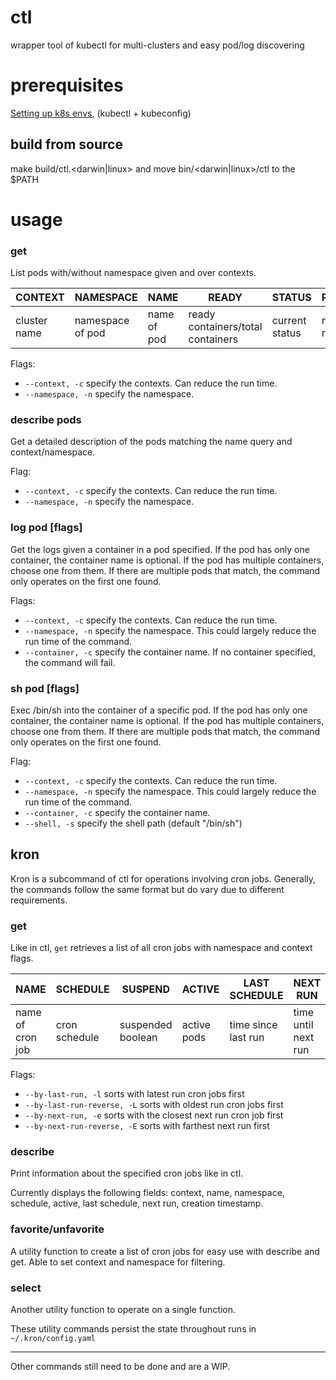 # ctl
wrapper tool of kubectl for multi-clusters and easy pod/log discovering

# prerequisites
[Setting up k8s envs](https://github.com/ContextLogic/k8s/wiki/Setting-up-your-environment-for-k8s), (kubectl + kubeconfig)

## build from source
make build/ctl.<darwin|linux>
and move bin/<darwin|linux>/ctl to the $PATH

# usage

### get
List pods with/without namespace given and over contexts.

| CONTEXT | NAMESPACE | NAME | READY | STATUS | RESTARTS | AGE |
|------|---------|-------|-------|-------|-------|-------|
| cluster name | namespace of pod | name of pod | ready containers/total containers | current status |number of restarts | time since starting

Flags:
- `--context, -c` specify the contexts. Can reduce the run time.
- `--namespace, -n` specify the namespace.

### describe pods
Get a detailed description of the pods matching the name query and context/namespace.

Flag:
- `--context, -c` specify the contexts. Can reduce the run time.
- `--namespace, -n` specify the namespace.

### log pod [flags]
Get the logs given a container in a pod specified. If the pod has only one container, the container name is optional. If the pod has multiple containers, choose one from them. If there are multiple pods that match, the command only operates on the first one found.

Flags:
- `--context, -c` specify the contexts. Can reduce the run time.
- `--namespace, -n` specify the namespace. This could largely reduce the run time of the command.
- `--container, -c` specify the container name. If no container specified, the command will fail.

### sh pod [flags]
Exec /bin/sh into the container of a specific pod. If the pod has only one container, the container name is optional. If the pod has multiple containers, choose one from them. If there are multiple pods that match, the command only operates on the first one found.


Flag:
- `--context, -c` specify the contexts. Can reduce the run time.
- `--namespace, -n` specify the namespace. This could largely reduce the run time of the command.
- `--container, -c` specify the container name.
- `--shell, -s` specify the shell path (default "/bin/sh")

## kron
Kron is a subcommand of ctl for operations involving cron jobs. Generally, the commands follow the same format but do vary due to different requirements.

### get

Like in ctl, `get` retrieves a list of all cron jobs with namespace and context flags.

| NAME | SCHEDULE | SUSPEND | ACTIVE | LAST SCHEDULE | NEXT RUN | AGE | CONTEXT |
|------|------|------|------|------|------|------|------|
| name of cron job | cron schedule | suspended boolean | active pods | time since last run | time until next run | time since adding | cluster name |
Flags:
- `--by-last-run, -l` sorts with latest run cron jobs first
- `--by-last-run-reverse, -L` sorts with oldest run cron jobs first
- `--by-next-run, -e` sorts with the closest next run cron job first
- `--by-next-run-reverse, -E` sorts with farthest next run first

### describe
Print information about the specified cron jobs like in ctl.

Currently displays the following fields: context, name, namespace, schedule, active, last schedule, next run, creation timestamp.

### favorite/unfavorite
A utility function to create a list of cron jobs for easy use with describe and get.
Able to set context and namespace for filtering.

### select
Another utility function to operate on a single function.

These utility commands persist the state throughout runs in `~/.kron/config.yaml`

---
Other commands still need to be done and are a WIP.
